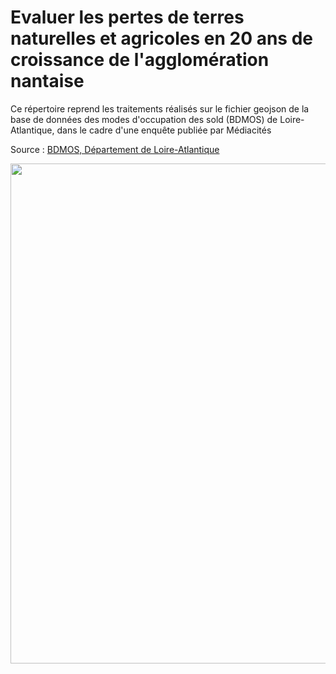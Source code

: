 # Evaluer les pertes de terres naturelles et agricoles en 20 ans de croissance de l'agglomération nantaise

Ce répertoire reprend les traitements réalisés sur le fichier geojson de la base de données des modes d'occupation des sold (BDMOS) de Loire-Atlantique, dans le cadre d'une enquête publiée par Médiacités

Source : [BDMOS, Département de Loire-Atlantique](https://data.loire-atlantique.fr/explore/dataset/224400028_modes-occupation-sols-loire-atlantique/information/?disjunctive.commune&disjunctive.epci&disjunctive.scot&disjunctive.insee_dep&disjunctive.delegation&disjunctive.ocs_1_1949&disjunctive.ocs_1_1999&disjunctive.ocs_2_1999&disjunctive.ocs_3_1999&disjunctive.ocs_1_2004&disjunctive.ocs_2_2004&disjunctive.ocs_3_2004&disjunctive.ocs_1_2009&disjunctive.ocs_2_2009&disjunctive.ocs_3_2009&disjunctive.ocs_2_2012&disjunctive.ocs_3_2012&disjunctive.ocs_1_2016&disjunctive.ocs_2_2016&disjunctive.ocs_3_2016&disjunctive.ocs_1_2020&disjunctive.ocs_2_2020&disjunctive.ocs_3_2020&sort=objectid)


<img src="https://github.com/Denis-Vannier/??????" width="800" />
